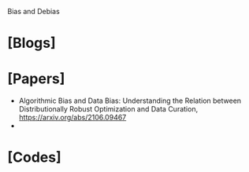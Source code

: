 Bias and Debias

# [Blogs]

# [Papers]
+ Algorithmic Bias and Data Bias: Understanding the Relation between Distributionally Robust Optimization and Data Curation, https://arxiv.org/abs/2106.09467
+ 

# [Codes]

